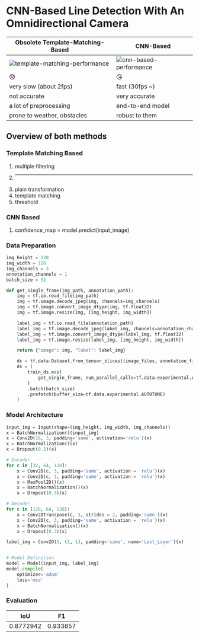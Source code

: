 # CNN-Based Line Detection With An Omnidirectional Camera 

| Obsolete Template-Matching-Based | CNN-Based |
| -------------------------------- | --------- |
| ![template-matching-performance](data/gifs/template_matching_based.gif) | ![cnn-based-performance](data/gifs/cnn_based.gif) |
| 😟  | 😘 |
| very slow (about 2fps) | fast (30fps ~) |
| not accurate | very accurate |
| a lot of preprocessing | end-to-end model |
| prone to weather, obstacles | robust to them |


## Overview of both methods

### Template Matching Based

1. multiple filtering
2. ---
3. plain transformation
4. template matching
5. threshold

### CNN Based

1. confidence_map = model.predict(input_image)


### Data Preparation
```python
img_height = 128
img_width = 128
img_channels = 3
annotation_channels = 1
batch_size = 32

def get_single_frame(img_path, annotation_path):
    img = tf.io.read_file(img_path)
    img = tf.image.decode_jpeg(img, channels=img_channels)
    img = tf.image.convert_image_dtype(img, tf.float32)
    img = tf.image.resize(img, [img_height, img_width])

    label_img = tf.io.read_file(annotation_path)
    label_img = tf.image.decode_jpeg(label_img, channels=annotation_channels)
    label_img = tf.image.convert_image_dtype(label_img, tf.float32)
    label_img = tf.image.resize(label_img, [img_height, img_width])

    return {"image": img, "label": label_img} 

    ds = tf.data.Dataset.from_tensor_slices((image_files, annotation_files))
    ds = (
        train_ds.map(
            get_single_frame, num_parallel_calls=tf.data.experimental.AUTOTUNE
        )
        .batch(batch_size)
        .prefetch(buffer_size=tf.data.experimental.AUTOTUNE)
    )
```

### Model Architecture
```python
input_img = Input(shape=(img_height, img_width, img_channels))
x = BatchNormalization()(input_img)
x = Conv2D(16, 3, padding='same', activation='relu')(x)
x = BatchNormalization()(x)
x = Dropout(0.3)(x)

# Encoder
for c in [32, 64, 128]:
    x = Conv2D(c, 3, padding='same', activation = 'relu')(x)
    x = Conv2D(c, 3, padding='same', activation = 'relu')(x)
    x = MaxPool2D()(x)
    x = BatchNormalization()(x)
    x = Dropout(0.3)(x)

# Decoder
for c in [128, 64, 128]:
    x = Conv2DTranspose(c, 3, strides = 2, padding='same')(x)
    x = Conv2D(c, 3, padding='same', activation = 'relu')(x)
    x = BatchNormalization()(x)
    x = Dropout(0.3)(x)

label_img = Conv2D(1, (1, 1), padding='same', name='Last_Layer')(x)


# Model Definition
model = Model(input_img, label_img)
model.compile(
    optimizer='adam'
    loss='mse'
)
```

### Evaluation 

| IoU | F1 |
| --- | --- |
| 0.8772942 | 0.933857 |